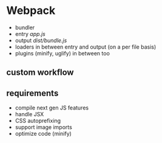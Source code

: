 # Webpack

- bundler
- entry _app.js_
- output _dist/bundle.js_
- loaders in between entry and output (on a per file basis)
- plugins (minify, uglify) in between too

## custom workflow

## requirements

- compile next gen JS features
- handle JSX
- CSS autoprefixing
- support image imports
- optimize code (minify)


